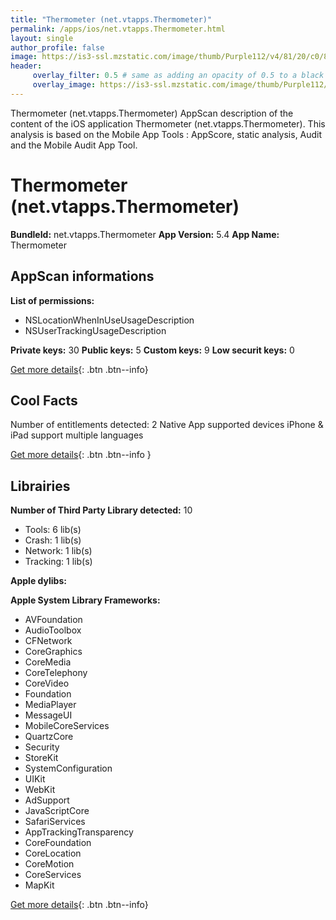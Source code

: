```yaml
---
title: "Thermometer (net.vtapps.Thermometer)"
permalink: /apps/ios/net.vtapps.Thermometer.html
layout: single
author_profile: false
image: https://is3-ssl.mzstatic.com/image/thumb/Purple112/v4/81/20/c0/8120c06d-1cc8-dc6a-0ac2-52aa249946c0/AppIcon-1x_U007emarketing-0-7-0-85-220.png/512x512bb.jpg
header: 
     overlay_filter: 0.5 # same as adding an opacity of 0.5 to a black background
     overlay_image: https://is3-ssl.mzstatic.com/image/thumb/Purple112/v4/81/20/c0/8120c06d-1cc8-dc6a-0ac2-52aa249946c0/AppIcon-1x_U007emarketing-0-7-0-85-220.png/512x512bb.jpg
---
```

Thermometer (net.vtapps.Thermometer) AppScan description of the content of the iOS application Thermometer (net.vtapps.Thermometer). This analysis is based on the Mobile App Tools : AppScore, static analysis, Audit and the Mobile Audit App Tool.

# Thermometer (net.vtapps.Thermometer)

**BundleId:** net.vtapps.Thermometer
**App Version:** 5.4
**App Name:** Thermometer


## AppScan informations 

**List of permissions:** 
- NSLocationWhenInUseUsageDescription
- NSUserTrackingUsageDescription
  
  
**Private keys:** 30
**Public keys:** 5
**Custom keys:** 9
**Low securit keys:** 0
  
[Get more details](/pricing.html){: .btn .btn--info}

## Cool Facts

Number of entitlements detected: 2
Native App
supported devices iPhone & iPad
support multiple languages
  
[Get more details](/pricing.html){: .btn .btn--info }

## Librairies 
**Number of Third Party Library detected:** 10
- Tools: 6 lib(s)
- Crash: 1 lib(s)
- Network: 1 lib(s)
- Tracking: 1 lib(s)


**Apple dylibs:**


**Apple System Library Frameworks:**
- AVFoundation
- AudioToolbox
- CFNetwork
- CoreGraphics
- CoreMedia
- CoreTelephony
- CoreVideo
- Foundation
- MediaPlayer
- MessageUI
- MobileCoreServices
- QuartzCore
- Security
- StoreKit
- SystemConfiguration
- UIKit
- WebKit
- AdSupport
- JavaScriptCore
- SafariServices
- AppTrackingTransparency
- CoreFoundation
- CoreLocation
- CoreMotion
- CoreServices
- MapKit


  
[Get more details](/pricing.html){: .btn .btn--info}

